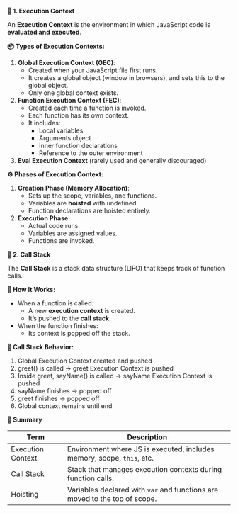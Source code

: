 **🧠 1. Execution Context**

An **Execution Context** is the environment in which JavaScript code is **evaluated and executed**.

**📦 Types of Execution Contexts:**

1. **Global Execution Context (GEC)**:
   - Created when your JavaScript file first runs.
   - It creates a global object (window in browsers), and sets this to the global object.
   - Only one global context exists.
2. **Function Execution Context (FEC)**:
   - Created each time a function is invoked.
   - Each function has its own context.
   - It includes:
     - Local variables
     - Arguments object
     - Inner function declarations
     - Reference to the outer environment
3. **Eval Execution Context** (rarely used and generally discouraged)

**⚙️ Phases of Execution Context:**

1. **Creation Phase (Memory Allocation)**:
   - Sets up the scope, variables, and functions.
   - Variables are **hoisted** with undefined.
   - Function declarations are hoisted entirely.
2. **Execution Phase**:
   - Actual code runs.
   - Variables are assigned values.
   - Functions are invoked.

**🧱 2. Call Stack**

The **Call Stack** is a stack data structure (LIFO) that keeps track of function calls.

**🔄 How It Works:**

- When a function is called:
  - A new **execution context** is created.
  - It’s pushed to the **call stack**.
- When the function finishes:
  - Its context is popped off the stack.

**🧾 Call Stack Behavior:**

1. Global Execution Context created and pushed
2. greet() is called → greet Execution Context is pushed
3. Inside greet, sayName() is called → sayName Execution Context is pushed
4. sayName finishes → popped off
5. greet finishes → popped off
6. Global context remains until end

**📝 Summary**

| Term              | Description                                                                |
| ----------------- | -------------------------------------------------------------------------- |
| Execution Context | Environment where JS is executed, includes memory, scope, `this`, etc.     |
| Call Stack        | Stack that manages execution contexts during function calls.               |
| Hoisting          | Variables declared with `var` and functions are moved to the top of scope. |
